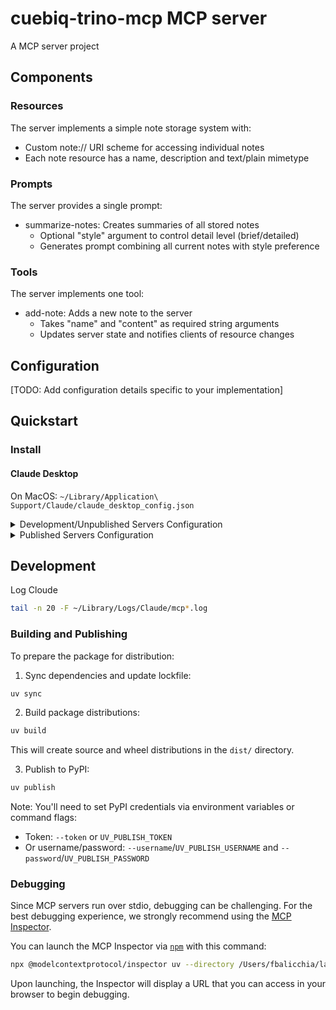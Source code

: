 # cuebiq-trino-mcp MCP server

A MCP server project

## Components

### Resources

The server implements a simple note storage system with:
- Custom note:// URI scheme for accessing individual notes
- Each note resource has a name, description and text/plain mimetype

### Prompts

The server provides a single prompt:
- summarize-notes: Creates summaries of all stored notes
  - Optional "style" argument to control detail level (brief/detailed)
  - Generates prompt combining all current notes with style preference

### Tools

The server implements one tool:
- add-note: Adds a new note to the server
  - Takes "name" and "content" as required string arguments
  - Updates server state and notifies clients of resource changes

## Configuration

[TODO: Add configuration details specific to your implementation]

## Quickstart

### Install

#### Claude Desktop

On MacOS: `~/Library/Application\ Support/Claude/claude_desktop_config.json`

<details>
  <summary>Development/Unpublished Servers Configuration</summary>
  ```
{
  "mcpServers": {
    "cuebiq-trino-mcp": {
      "command": "uv",
      "args": [
        "--directory",
        "/Users/fbalicchia/paas/cuebiqbuddyai/mcp/cuebiq-trino-mcp",
        "run",
        "cuebiq-trino-mcp",
        "--trino-host",
        "trino-interactive.cuebiq.ai",
        "--trino-port",
        "443",
        "--trino-http-scheme",
        "https"
      ]
    }
  }
}
  ```
</details>

<details>
  <summary>Published Servers Configuration</summary>
  ```
  "mcpServers": {
    "cuebiq-trino-mcp": {
      "command": "uvx",
      "args": [
        "cuebiq-trino-mcp"
      ]
    }
  }
  ```
</details>

## Development


Log Cloude

```bash
tail -n 20 -F ~/Library/Logs/Claude/mcp*.log
```

### Building and Publishing

To prepare the package for distribution:

1. Sync dependencies and update lockfile:
```bash
uv sync
```

2. Build package distributions:
```bash
uv build
```

This will create source and wheel distributions in the `dist/` directory.

3. Publish to PyPI:
```bash
uv publish
```

Note: You'll need to set PyPI credentials via environment variables or command flags:
- Token: `--token` or `UV_PUBLISH_TOKEN`
- Or username/password: `--username`/`UV_PUBLISH_USERNAME` and `--password`/`UV_PUBLISH_PASSWORD`

### Debugging

Since MCP servers run over stdio, debugging can be challenging. For the best debugging
experience, we strongly recommend using the [MCP Inspector](https://github.com/modelcontextprotocol/inspector).


You can launch the MCP Inspector via [`npm`](https://docs.npmjs.com/downloading-and-installing-node-js-and-npm) with this command:

```bash
npx @modelcontextprotocol/inspector uv --directory /Users/fbalicchia/lab/mcp-experiments/cuebiq-trino-mcp run cuebiq-trino-mcp
```


Upon launching, the Inspector will display a URL that you can access in your browser to begin debugging.